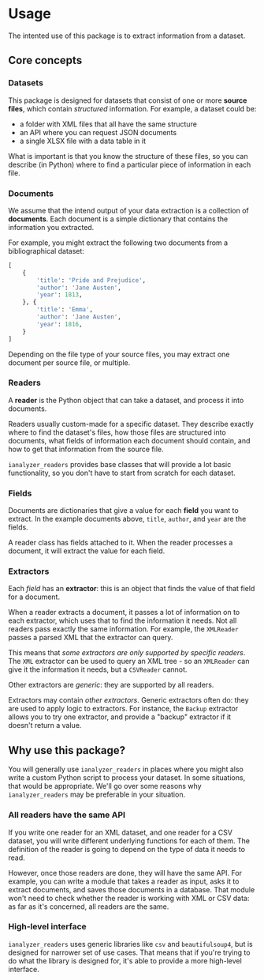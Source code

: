 # Usage

The intented use of this package is to extract information from a dataset.

## Core concepts

### Datasets

This package is designed for datasets that consist of one or more __source files__, which contain _structured_ information. For example, a dataset could be:

- a folder with XML files that all have the same structure
- an API where you can request JSON documents
- a single XLSX file with a data table in it

What is important is that you know the structure of these files, so you can describe (in Python) where to find a particular piece of information in each file.

### Documents

We assume that the intend output of your data extraction is a collection of __documents__. Each document is a simple dictionary that contains the information you extracted.

For example, you might extract the following two documents from a bibliographical dataset:

```python
[
    {
        'title': 'Pride and Prejudice',
        'author': 'Jane Austen',
        'year': 1813,
    }, {
        'title': 'Emma',
        'author': 'Jane Austen',
        'year': 1816,
    }
]
```

Depending on the file type of your source files, you may extract one document per source file, or multiple.

### Readers

A __reader__ is the Python object that can take a dataset, and process it into documents.

Readers usually custom-made for a specific dataset. They describe exactly where to find the dataset's files, how those files are structured into documents, what fields of information each document should contain, and how to get that information from the source file.

`ianalyzer_readers` provides base classes that will provide a lot basic functionality, so you don't have to start from scratch for each dataset.

### Fields

Documents are dictionaries that give a value for each __field__ you want to extract. In the example documents above, `title`, `author`, and `year` are the fields.

A reader class has fields attached to it. When the reader processes a document, it will extract the value for each field.

### Extractors

Each _field_ has an __extractor__: this is an object that finds the value of that field for a document.

When a reader extracts a document, it passes a lot of information on to each extractor, which uses that to find the information it needs. Not all readers pass exactly the same information. For example, the `XMLReader` passes a parsed XML that the extractor can query.

This means that _some extractors are only supported by specific readers_. The `XML` extractor can be used to query an XML tree - so an `XMLReader` can give it the information it needs, but a `CSVReader` cannot.

Other extractors are _generic_: they are supported by all readers.

Extractors may contain _other extractors_. Generic extractors often do: they are used to apply logic to extractors. For instance, the `Backup` extractor allows you to try one extractor, and provide a "backup" extractor if it doesn't return a value.

## Why use this package?

You will generally use `ianalyzer_readers` in places where you might also write a custom Python script to process your dataset. In some situations, that would be appropriate. We'll go over some reasons why `ianalyzer_readers` may be preferable in your situation.

### All readers have the same API

If you write one reader for an XML dataset, and one reader for a CSV dataset, you will write different underlying functions for each of them. The definition of the reader is going to depend on the type of data it needs to read.

However, once those readers are done, they will have the same API. For example, you can write a module that takes a reader as input, asks it to extract documents, and saves those documents in a database. That module won't need to check whether the reader is working with XML or CSV data: as far as it's concerned, all readers are the same.

### High-level interface

`ianalyzer_readers` uses generic libraries like `csv` and `beautifulsoup4`, but is designed for narrower set of use cases.  That means that if you're trying to do what the library is designed for, it's able to provide a more high-level interface. 
